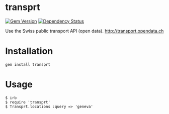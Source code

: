 transprt
========

[![Gem Version](https://badge.fury.io/rb/transprt.png)](http://badge.fury.io/rb/transprt)
[![Dependency Status](https://gemnasium.com/ghn/transprt.png)](https://gemnasium.com/ghn/transprt)

Use the Swiss public transport API (open data). http://transport.opendata.ch

Installation
============

```
gem install transprt
```

Usage
=====

```
$ irb
$ require 'transprt'
$ Transprt.locations :query => 'geneva'
```
